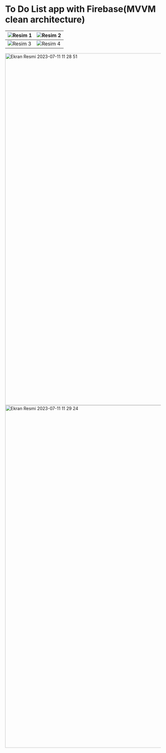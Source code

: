 # To Do List app with Firebase(MVVM clean architecture)

| ![Resim 1](https://github.com/Eyupkosee/To-Do-List-app-with-Firebase-MVVM-/assets/89103093/b4b030cc-37df-4b5a-85d4-100130e38677) | ![Resim 2](https://github.com/Eyupkosee/To-Do-List-app-with-Firebase-MVVM-/assets/89103093/9848c284-2584-48a9-9e2a-b94fed89104d) |
|---|---|
| ![Resim 3](https://github.com/Eyupkosee/To-Do-List-app-with-Firebase-MVVM-/assets/89103093/b32d2ca9-fdbb-42bf-8467-daded6311e21) | ![Resim 4](https://github.com/Eyupkosee/To-Do-List-app-with-Firebase-MVVM-/assets/89103093/d82f11da-6d90-4849-a901-972f92a3c350) |



<img width="1138" alt="Ekran Resmi 2023-07-11 11 28 51" src="https://github.com/Eyupkosee/To-Do-List-app-with-Firebase-MVVM-/assets/89103093/e4e4e861-d23f-47af-b711-56d79d5d577a">
<img width="1108" alt="Ekran Resmi 2023-07-11 11 29 24" src="https://github.com/Eyupkosee/To-Do-List-app-with-Firebase-MVVM-/assets/89103093/bfed0a38-9609-4860-b8b8-7da72cb22b40">


